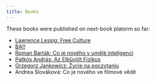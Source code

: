 ```yaml
---
title: Books
---
```

These books were published on next-book platorm so far:

- [Lawrence Lessig: Free Culture](https://github.com/next-book/free-culture)
- [BA!!](http://miestakultury.sk/v2/)
- [Roman Barták: Co je nového v umělé inteligenci](https://books.next-book.eu/cjn-umela-inteligence)
- [Patkós András: Az Elbűvölt Fizikus](https://gcsepany.hu/media/3/book/)
- [Grzegorz Jankowicz: Życie na poczytaniu](https://books.next-book.eu/zycie-na-poczytaniu/)
- Andrea Slováková: Co je nového ve filmové vědě

